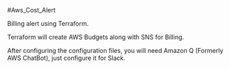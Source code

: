 #Aws_Cost_Alert

Billing alert using Terraform.

Terraform will create AWS Budgets along with SNS for Billing.

After configuring the configuration files, you will need Amazon Q (Formerly AWS ChatBot), just configure it for Slack.
